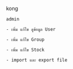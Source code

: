 kong

    admin

    - เพิ่ม แก้ไข ดูข้อมูล User 

    - เพิ่ม แก้ไข Group

    - เพิ่ม แก้ไข Stock

    - import และ export file